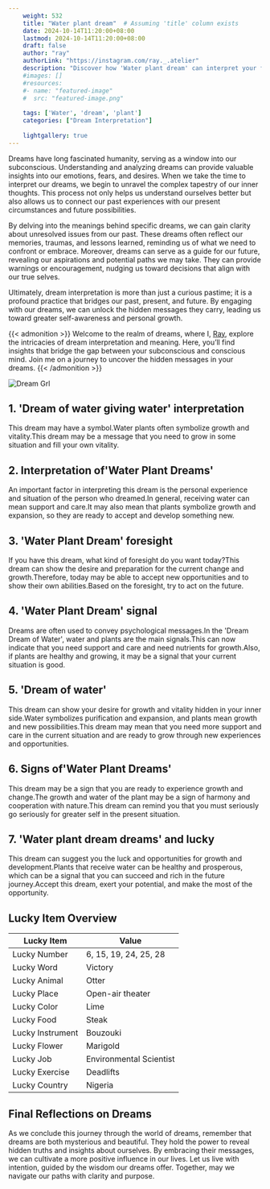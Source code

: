 ```yaml
---
    weight: 532
    title: "Water plant dream"  # Assuming 'title' column exists
    date: 2024-10-14T11:20:00+08:00
    lastmod: 2024-10-14T11:20:00+08:00
    draft: false
    author: "ray"
    authorLink: "https://instagram.com/ray._.atelier"
    description: "Discover how 'Water plant dream' can interpret your future and uncover its significant meanings in your life."
    #images: []
    #resources:
    #- name: "featured-image"
    #  src: "featured-image.png"
    
    tags: ['Water', 'dream', 'plant']
    categories: ["Dream Interpretation"]
    
    lightgallery: true
---
```

    
Dreams have long fascinated humanity, serving as a window into our subconscious. Understanding and analyzing dreams can provide valuable insights into our emotions, fears, and desires. When we take the time to interpret our dreams, we begin to unravel the complex tapestry of our inner thoughts. This process not only helps us understand ourselves better but also allows us to connect our past experiences with our present circumstances and future possibilities.

By delving into the meanings behind specific dreams, we can gain clarity about unresolved issues from our past. These dreams often reflect our memories, traumas, and lessons learned, reminding us of what we need to confront or embrace. Moreover, dreams can serve as a guide for our future, revealing our aspirations and potential paths we may take. They can provide warnings or encouragement, nudging us toward decisions that align with our true selves.

Ultimately, dream interpretation is more than just a curious pastime; it is a profound practice that bridges our past, present, and future. By engaging with our dreams, we can unlock the hidden messages they carry, leading us toward greater self-awareness and personal growth.

{{< admonition >}}
Welcome to the realm of dreams, where I, [Ray](https://instagram.com/ray._.atelier), explore the intricacies of dream interpretation and meaning. Here, you’ll find insights that bridge the gap between your subconscious and conscious mind. Join me on a journey to uncover the hidden messages in your dreams.
{{< /admonition >}}

![Dream Grl](https://cdn.pixabay.com/photo/2017/11/02/03/35/gothic-2910057_1280.jpg "Dream Grl")

## 1. 'Dream of water giving water' interpretation
This dream may have a symbol.Water plants often symbolize growth and vitality.This dream may be a message that you need to grow in some situation and fill your own vitality.

## 2. Interpretation of'Water Plant Dreams'
An important factor in interpreting this dream is the personal experience and situation of the person who dreamed.In general, receiving water can mean support and care.It may also mean that plants symbolize growth and expansion, so they are ready to accept and develop something new.

## 3. 'Water Plant Dream' foresight
If you have this dream, what kind of foresight do you want today?This dream can show the desire and preparation for the current change and growth.Therefore, today may be able to accept new opportunities and to show their own abilities.Based on the foresight, try to act on the future.

## 4. 'Water Plant Dream' signal
Dreams are often used to convey psychological messages.In the 'Dream Dream of Water', water and plants are the main signals.This can now indicate that you need support and care and need nutrients for growth.Also, if plants are healthy and growing, it may be a signal that your current situation is good.

## 5. 'Dream of water'
This dream can show your desire for growth and vitality hidden in your inner side.Water symbolizes purification and expansion, and plants mean growth and new possibilities.This dream may mean that you need more support and care in the current situation and are ready to grow through new experiences and opportunities.

## 6. Signs of'Water Plant Dreams'
This dream may be a sign that you are ready to experience growth and change.The growth and water of the plant may be a sign of harmony and cooperation with nature.This dream can remind you that you must seriously go seriously for greater self in the present situation.

## 7. 'Water plant dream dreams' and lucky
This dream can suggest you the luck and opportunities for growth and development.Plants that receive water can be healthy and prosperous, which can be a signal that you can succeed and rich in the future journey.Accept this dream, exert your potential, and make the most of the opportunity.

## Lucky Item Overview
| Lucky Item          | Value              |
|---------------|--------------------|
| Lucky Number        | 6, 15, 19, 24, 25, 28  |
| Lucky Word          | Victory |
| Lucky Animal        | Otter |
| Lucky Place         | Open-air theater     |
| Lucky Color         | Lime     |
| Lucky Food          | Steak      |
| Lucky Instrument    | Bouzouki |
| Lucky Flower        | Marigold    |
| Lucky Job           | Environmental Scientist       |
| Lucky Exercise      | Deadlifts  |
| Lucky Country       | Nigeria    |


##  Final Reflections on Dreams

As we conclude this journey through the world of dreams, remember that dreams are both mysterious and beautiful. They hold the power to reveal hidden truths and insights about ourselves. By embracing their messages, we can cultivate a more positive influence in our lives. Let us live with intention, guided by the wisdom our dreams offer. Together, may we navigate our paths with clarity and purpose.
